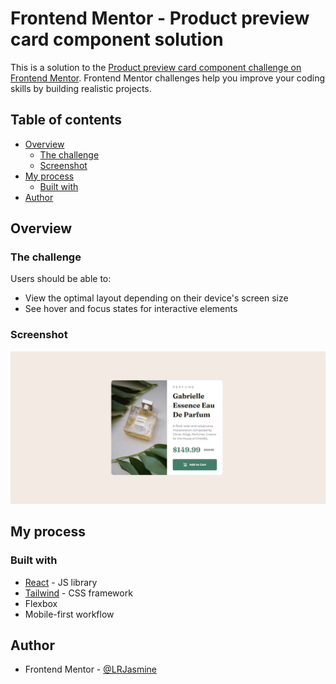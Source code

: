 # Frontend Mentor - Product preview card component solution

This is a solution to the [Product preview card component challenge on Frontend Mentor](https://www.frontendmentor.io/challenges/product-preview-card-component-GO7UmttRfa). Frontend Mentor challenges help you improve your coding skills by building realistic projects. 

## Table of contents

- [Overview](#overview)
  - [The challenge](#the-challenge)
  - [Screenshot](#screenshot)
- [My process](#my-process)
  - [Built with](#built-with)
- [Author](#author)


## Overview

### The challenge

Users should be able to:

- View the optimal layout depending on their device's screen size
- See hover and focus states for interactive elements

### Screenshot

![Product Preview Card Capture](./src/images/productpreviewcapture.PNG)

## My process

### Built with

- [React](https://reactjs.org/) - JS library
- [Tailwind](https://tailwindcss.com/) - CSS framework
- Flexbox
- Mobile-first workflow

## Author

- Frontend Mentor - [@LRJasmine
](https://www.frontendmentor.io/profile/@LRJasmine
)

